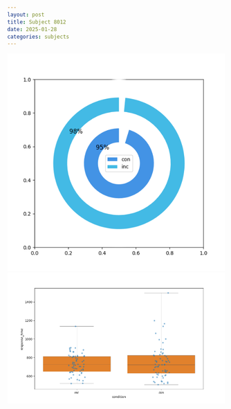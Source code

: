 ```yaml
---
layout: post
title: Subject 8012
date: 2025-01-28
categories: subjects
---
```


![](data/8012/run-12/8012_accuracy_by_condition.png)
![](data/8012/run-12/8012_rt.png)
